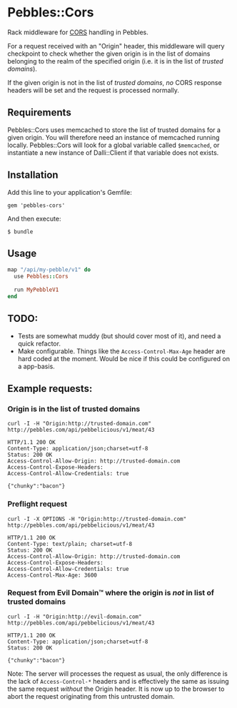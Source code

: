 # Pebbles::Cors

Rack middleware for [CORS](http://www.w3.org/TR/cors/) handling in Pebbles.

For a request received with an "Origin" header, this middleware will query checkpoint to check whether the given origin
is in the list of domains belonging to the realm of the specified origin (i.e. it is in the list of _trusted domains_).
 
If the given origin is not in the list of _trusted domains_, *no* CORS response headers will be set and the request is
processed normally.

## Requirements

Pebbles::Cors uses memcached to store the list of trusted domains for a given origin. You will therefore need an instance of memcached
running locally. Pebbles::Cors will look for a global variable called `$memcached`, or instantiate a new instance of Dalli::Client if that variable does not exists.

## Installation

Add this line to your application's Gemfile:

    gem 'pebbles-cors'

And then execute:

    $ bundle

## Usage
```ruby
map "/api/my-pebble/v1" do
  use Pebbles::Cors
  
  run MyPebbleV1
end
```

## TODO:

  - Tests are somewhat muddy (but should cover most of it), and need a quick refactor.
  - Make configurable. Things like the `Access-Control-Max-Age` header are hard coded at the moment. Would be nice if 
    this could be configured on a app-basis.

## Example requests:

### Origin is in the list of trusted domains

    curl -I -H "Origin:http://trusted-domain.com" http://pebbles.com/api/pebbelicious/v1/meat/43

    HTTP/1.1 200 OK
    Content-Type: application/json;charset=utf-8
    Status: 200 OK
    Access-Control-Allow-Origin: http://trusted-domain.com
    Access-Control-Expose-Headers: 
    Access-Control-Allow-Credentials: true

    {"chunky":"bacon"}

### Preflight request

    curl -I -X OPTIONS -H "Origin:http://trusted-domain.com" http://pebbles.com/api/pebbelicious/v1/meat/43

    HTTP/1.1 200 OK
    Content-Type: text/plain; charset=utf-8
    Status: 200 OK
    Access-Control-Allow-Origin: http://trusted-domain.com
    Access-Control-Expose-Headers: 
    Access-Control-Allow-Credentials: true
    Access-Control-Max-Age: 3600    

### Request from Evil Domain™ where the origin is *not* in list of trusted domains

    curl -I -H "Origin:http://evil-domain.com" http://pebbles.com/api/pebbelicious/v1/meat/43

    HTTP/1.1 200 OK
    Content-Type: application/json;charset=utf-8
    Status: 200 OK

    {"chunky":"bacon"}

Note: The server will processes the request as usual, the only difference is the lack of `Access-Control-*` headers and is effectively the same as issuing the same request *without* the Origin header. It is now up to the browser to abort the request originating from this untrusted domain.

